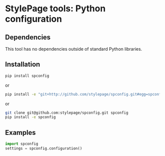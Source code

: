 # StylePage tools: Python configuration

## Dependencies

This tool has no dependencies outside of standard Python libraries.

## Installation

```bash
pip install spconfig
```

or

```bash
pip install -e "git+http://github.com/stylepage/spconfig.git#egg=spconfig"
```

or

```bash
git clone git@github.com:stylepage/spconfig.git spconfig
pip install -e spconfig
```

## Examples

```python
import spconfig
settings = spconfig.configuration()
```